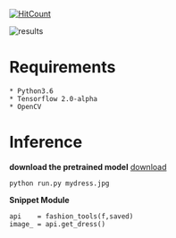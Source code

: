 
[![HitCount](http://hits.dwyl.com/anish9/Fashion-AI-segmentation.svg)](http://hits.dwyl.com/anish9/Fashion-AI-segmentation)

![results](https://github.com/anish9/Fashion-AI-segmentation/blob/master/result/collage.png)

# Requirements
```
* Python3.6
* Tensorflow 2.0-alpha
* OpenCV
```
# Inference
****download the pretrained model****
[download](https://drive.google.com/file/d/1l7PUB8uAGRyqvZ0ti0ZACoI2CzJxOVoI/view?usp=sharing)
```
python run.py mydress.jpg

```
****Snippet Module****
```
api    = fashion_tools(f,saved)
image_ = api.get_dress()

```



